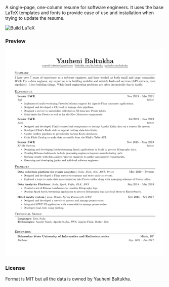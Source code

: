 A single-page, one-column resume for software engineers. 
It uses the base LaTeX templates and fonts to provide ease of use and installation when trying to update the resume.

![Build LaTeX](https://github.com/baltuky/latex-cv/actions/workflows/build-latex.yaml/badge.svg)

### Preview

![Resume Preview](/preview.png)

### License

Format is MIT but all the data is owned by Yauheni Baltukha.